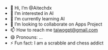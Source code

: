 - 👋 Hi, I’m @Aitechdx
- 👀 I’m interested in AI
- 🌱 I’m currently learning AI
- 💞️ I’m looking to collaborate on Apps Project
- 📫 How to reach me taiwogpt@gmail.com
- 😄 Pronouns: ...
- ⚡ Fun fact: I am a scrabble and chess addict

<!---
Aitechdx/Aitechdx is a ✨ special ✨ repository because its `README.md` (this file) appears on your GitHub profile.
You can click the Preview link to take a look at your changes.
--->
